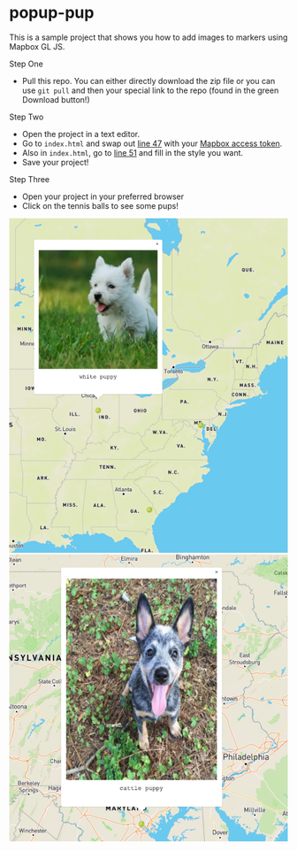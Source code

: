 # popup-pup
This is a sample project that shows you how to add images to markers using Mapbox GL JS.

Step One
- Pull this repo. You can either directly download the zip file or you can use `git pull` and then your special link to the repo (found in the green Download button!)

Step Two
- Open the project in a text editor.
- Go to `index.html` and swap out [line 47](https://github.com/mzdraper/popup-pup/blob/master/index.html#L46) with your [Mapbox access token](https://www.mapbox.com/account/access-tokens).
- Also in `index.html`, go to [line 51](https://github.com/mzdraper/popup-pup/blob/master/index.html#L51) and fill in the style you want.
- Save your project!

Step Three
- Open your project in your preferred browser
- Click on the tennis balls to see some pups!

![white pup](https://github.com/mzdraper/popup-pup/blob/master/pups/pup1.png "white pup")
![aussie pup](https://github.com/mzdraper/popup-pup/blob/master/pups/pup2.png "aussie pup")
